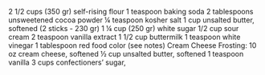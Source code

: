 2 1/2 cups (350 gr) self-rising flour
1 teaspoon baking soda
2 tablespoons unsweetened cocoa powder
¼ teaspoon kosher salt
1 cup unsalted butter, softened (2 sticks - 230 gr)
1 ¼ cup (250 gr) white sugar
1/2 cup sour cream
2 teaspoon vanilla extract
1 1/2 cup buttermilk
1 teaspoon white vinegar
1 tablespoon red food color (see notes)
Cream Cheese Frosting:
10 oz cream cheese, softened
½ cup unsalted butter, softened
1 teaspoon vanilla
3 cups confectioners’ sugar,